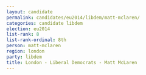 ```yaml
---
layout: candidate
permalink: candidates/eu2014/libdem/matt-mclaren/
categories: candidate libdem
election: eu2014
list-rank: 8
list-rank-ordinal: 8th
person: matt-mclaren
region: london
party: libdem
title: London - Liberal Democrats - Matt McLaren
---
```

